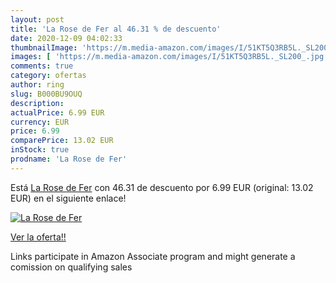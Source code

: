 ```yaml
---
layout: post
title: 'La Rose de Fer al 46.31 % de descuento'
date: 2020-12-09 04:02:33
thumbnailImage: 'https://m.media-amazon.com/images/I/51KT5Q3RB5L._SL200_.jpg'
images: [ 'https://m.media-amazon.com/images/I/51KT5Q3RB5L._SL200_.jpg' ]
comments: true
category: ofertas
author: ring
slug: B000BU9OUQ
description:
actualPrice: 6.99 EUR
currency: EUR
price: 6.99
comparePrice: 13.02 EUR
inStock: true
prodname: 'La Rose de Fer'
---
```


Está [La Rose de Fer](https://www.amazon.fr/dp/B000BU9OUQ/?tag=tolees0d-21) con 46.31 de descuento por 6.99 EUR (original: 13.02 EUR) en el siguiente enlace!

[![La Rose de Fer](https://m.media-amazon.com/images/I/51KT5Q3RB5L._SL200_.jpg)](https://www.amazon.fr/dp/B000BU9OUQ/?tag=tolees0d-21)

[Ver la oferta!!](https://www.amazon.fr/dp/B000BU9OUQ/?tag=tolees0d-21)

Links participate in Amazon Associate program and might generate a comission on qualifying sales


